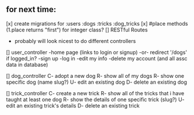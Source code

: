## for next time:
[x] create migrations for :users :dogs :tricks :dog_tricks
[x] #place methods (1.place returns "first") for integer class?
[] RESTful Routes
  - probably will look nicest to do different controllers

  [] user_controller
  -home page (links to login or signup) -or- redirect '/dogs' if logged_in?
  -sign up
  -log in
  -edit my info
  -delete my account (and all assc data in database)

  [] dog_controller
  C- adopt a new dog
  R- show all of my dogs
  R- show one specific dog (name slug?)
  U- edit an existing dog
  D- delete an existing dog

  [] trick_controller
  C- create a new trick
  R- show all of the tricks that i have taught at least one dog
  R- show the details of one specific trick (slug?)
  U- edit an existing trick's details
  D- delete an existing trick
